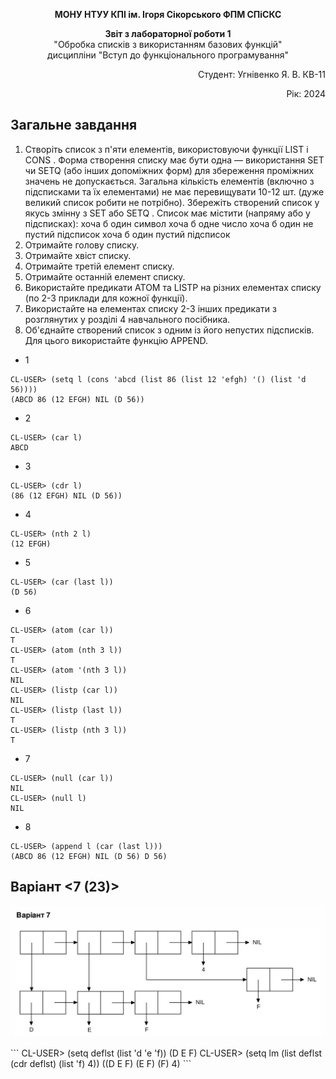 <p align="center"><b>МОНУ НТУУ КПІ ім. Ігоря Сікорського ФПМ СПіСКС</b></p>
<p align="center">
<b>Звіт з лабораторної роботи 1</b><br/>
"Обробка списків з використанням базових функцій"<br/>
дисципліни "Вступ до функціонального програмування"
</p>
<p align="right">Студент: Угнівенко Я. В. КВ-11<p>
<p align="right">Рік: 2024<p>

## Загальне завдання 
1. Створіть список з п'яти елементів, використовуючи функції LIST і CONS . Форма створення списку має бути одна — використання SET чи SETQ (або інших допоміжних форм) для збереження проміжних значень не допускається. Загальна кількість елементів (включно з підсписками та їх елементами) не має перевищувати 10-12 шт. (дуже великий список робити не потрібно). Збережіть створений список у якусь змінну з SET або SETQ . Список має містити (напряму або у підсписках): хоча б один символ хоча б одне число хоча б один не пустий підсписок хоча б один пустий підсписок 
2. Отримайте голову списку. 
3. Отримайте хвіст списку. 
4. Отримайте третій елемент списку.
5. Отримайте останній елемент списку. 
6. Використайте предикати ATOM та LISTP на різних елементах списку (по 2-3 приклади для кожної функції). 
7. Використайте на елементах списку 2-3 інших предикати з розглянутих у розділі 4 навчального посібника. 
8. Об'єднайте створений список з одним із його непустих підсписків. Для цього використайте функцію APPEND.

* 1
```
CL-USER> (setq l (cons 'abcd (list 86 (list 12 'efgh) '() (list 'd 56))))
(ABCD 86 (12 EFGH) NIL (D 56))
```
 * 2
 ```
 CL-USER> (car l)
ABCD 
 ```
* 3
 ```
 CL-USER> (cdr l)
(86 (12 EFGH) NIL (D 56))
```
* 4 
```
CL-USER> (nth 2 l)
(12 EFGH)
```
* 5
```
CL-USER> (car (last l))
(D 56)
```
* 6
```
CL-USER> (atom (car l))
T
CL-USER> (atom (nth 3 l))
T
CL-USER> (atom '(nth 3 l))
NIL
CL-USER> (listp (car l))
NIL
CL-USER> (listp (last l))
T
CL-USER> (listp (nth 3 l))
T
```
* 7
```
CL-USER> (null (car l))
NIL
CL-USER> (null l)
NIL
```
* 8
```
CL-USER> (append l (car (last l)))
(ABCD 86 (12 EFGH) NIL (D 56) D 56)
```
 ## Варіант <7 (23)>
<p align="center">
<img src="lab-1-variant.png">
</p>
```
CL-USER> (setq deflst (list 'd 'e 'f))
(D E F)
CL-USER> (setq lm (list deflst (cdr deflst) (list 'f) 4))
((D E F) (E F) (F) 4)
```